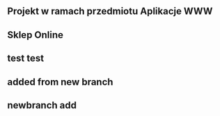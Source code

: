## Projekt w ramach przedmiotu Aplikacje WWW

## Sklep Online


## test test

## added from new branch

## newbranch add